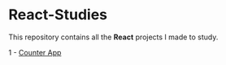 # React-Studies

This repository contains all the **React** projects I made to study.

1 - [Counter App](https://github.com/alvesmateus63/React-Studies/tree/main/contador)
